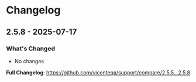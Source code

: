 # Changelog

## 2.5.8 - 2025-07-17

### What's Changed

* No changes

**Full Changelog**: https://github.com/vicenteqa/support/compare/2.5.5...2.5.8
